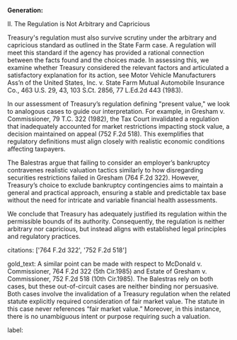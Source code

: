 **Generation:**

II. The Regulation is Not Arbitrary and Capricious

Treasury's regulation must also survive scrutiny under the arbitrary and capricious standard as outlined in the State Farm case. A regulation will meet this standard if the agency has provided a rational connection between the facts found and the choices made. In assessing this, we examine whether Treasury considered the relevant factors and articulated a satisfactory explanation for its action, see Motor Vehicle Manufacturers Ass’n of the United States, Inc. v. State Farm Mutual Automobile Insurance Co., 463 U.S. 29, 43, 103 S.Ct. 2856, 77 L.Ed.2d 443 (1983).

In our assessment of Treasury’s regulation defining "present value," we look to analogous cases to guide our interpretation. For example, in Gresham v. Commissioner, 79 T.C. 322 (1982), the Tax Court invalidated a regulation that inadequately accounted for market restrictions impacting stock value, a decision maintained on appeal (752 F.2d 518). This exemplifies that regulatory definitions must align closely with realistic economic conditions affecting taxpayers.

The Balestras argue that failing to consider an employer’s bankruptcy contravenes realistic valuation tactics similarly to how disregarding securities restrictions failed in Gresham (764 F.2d 322). However, Treasury’s choice to exclude bankruptcy contingencies aims to maintain a general and practical approach, ensuring a stable and predictable tax base without the need for intricate and variable financial health assessments.

We conclude that Treasury has adequately justified its regulation within the permissible bounds of its authority. Consequently, the regulation is neither arbitrary nor capricious, but instead aligns with established legal principles and regulatory practices.

citations: ['764 F.2d 322', '752 F.2d 518']

gold_text: A similar point can be made with respect to McDonald v. Commissioner, 764 F.2d 322 (5th Cir.1985) and Estate of Gresham v. Commissioner, 752 F.2d 518 (10th Cir.1985). The Balestras rely on both cases, but these out-of-circuit cases are neither binding nor persuasive. Both cases involve the invalidation of a Treasury regulation when the related statute explicitly required consideration of fair market value. The statute in this case never references “fair market value.” Moreover, in this instance, there is no unambiguous intent or purpose requiring such a valuation.

label: 
